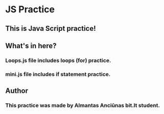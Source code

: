 # JS Practice

## This is Java Script practice!

## What's in here?

### Loops.js file includes loops (for) practice.
### mini.js file includes if statement practice.

## Author

### This practice was made by Almantas Anciūnas bit.lt student.